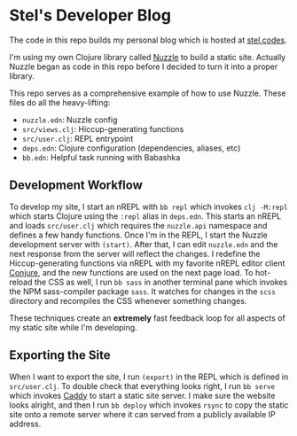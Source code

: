 # Stel's Developer Blog

The code in this repo builds my personal blog which is hosted at [stel.codes](https://stel.codes).

I'm using my own Clojure library called [Nuzzle](https://github.com/stelcodes/nuzzle) to build a static site. Actually Nuzzle began as code in this repo before I decided to turn it into a proper library.

This repo serves as a comprehensive example of how to use Nuzzle. These files do all the heavy-lifting:
- `nuzzle.edn`: Nuzzle config
- `src/views.clj`: Hiccup-generating functions
- `src/user.clj`: REPL entrypoint
- `deps.edn`: Clojure configuration (dependencies, aliases, etc)
- `bb.edn`: Helpful task running with Babashka

## Development Workflow

To develop my site, I start an nREPL with `bb repl` which invokes `clj -M:repl` which starts Clojure using the `:repl` alias in `deps.edn`. This starts an nREPL and loads `src/user.clj` which requires the `nuzzle.api` namespace and defines a few handy functions. Once I'm in the REPL, I start the Nuzzle development server with `(start)`. After that, I can edit `nuzzle.edn` and the next response from the server will reflect the changes. I redefine the Hiccup-generating functions via nREPL with my favorite nREPL editor client [Conjure](https://github.com/olical/conjure), and the new functions are used on the next page load. To hot-reload the CSS as well, I run `bb sass` in another terminal pane which invokes the NPM sass-compiler package `sass`. It watches for changes in the `scss` directory and recompiles the CSS whenever something changes.

These techniques create an **extremely** fast feedback loop for all aspects of my static site while I'm developing.

## Exporting the Site

When I want to export the site, I run `(export)` in the REPL which is defined in `src/user.clj`. To double check that everything looks right, I run `bb serve` which invokes [Caddy](https://github.com/caddyserver/caddy) to start a static site server. I make sure the website looks alright, and then I run `bb deploy` which invokes `rsync` to copy the static site onto a remote server where it can served from a publicly available IP address.
